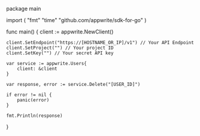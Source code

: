 package main

import (
    "fmt"
    "time"
    "github.com/appwrite/sdk-for-go"
)

func main() {
    client := appwrite.NewClient()

    client.SetEndpoint("https://[HOSTNAME_OR_IP]/v1") // Your API Endpoint
    client.SetProject("") // Your project ID
    client.SetKey("") // Your secret API key

    var service := appwrite.Users{
        client: &client
    }

    var response, error := service.Delete("[USER_ID]")

    if error != nil {
        panic(error)
    }

    fmt.Println(response)
}
